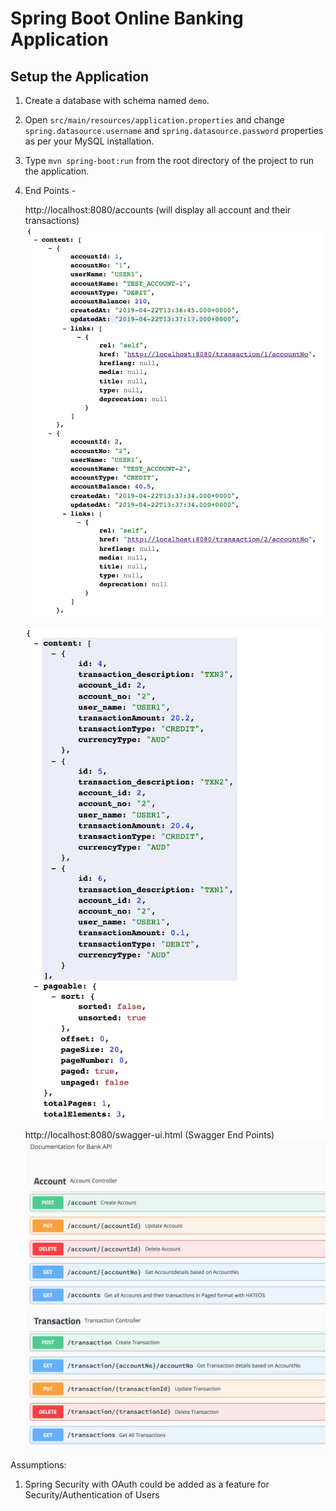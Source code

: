 # Spring Boot Online Banking Application

## Setup the Application

1. Create a database with schema named `demo`.

2. Open `src/main/resources/application.properties` and change `spring.datasource.username` and `spring.datasource.password` properties as per your MySQL installation.

3. Type `mvn spring-boot:run` from the root directory of the project to run the application.


4. End Points - 

   http://localhost:8080/accounts (will display all account and their transactions)
   ![Swagger Contracts](readmeDiagrams/Swagger1.png)
   
   ![Swagger Contracts](readmeDiagrams/Swagger2.png)
   
   http://localhost:8080/swagger-ui.html (Swagger End Points)
   ![Swagger Contracts](readmeDiagrams/Swagger3.png)
   
   
Assumptions:

1. Spring Security with OAuth could be added as a feature for Security/Authentication of Users

   


   